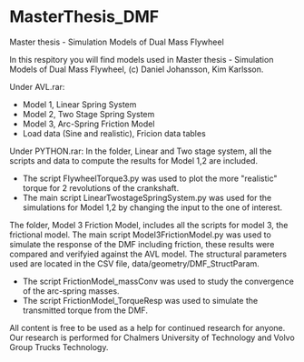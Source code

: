 # MasterThesis_DMF
Master thesis - Simulation Models of Dual Mass Flywheel

In this respitory you will find models used in Master thesis - Simulation Models of Dual Mass Flywheel, (c) Daniel Johansson, Kim Karlsson. 

Under AVL.rar:
  - Model 1, Linear Spring System
  - Model 2, Two Stage Spring System
  - Model 3, Arc-Spring Friction Model
  - Load data (Sine and realistic), Fricion data tables

Under PYTHON.rar:
In the folder, Linear and Two stage system, all the scripts and data to compute the results for Model 1,2 are 
included.
  - The script FlywheelTorque3.py was used to plot the more "realistic" torque for 2 revolutions of the crankshaft.
  - The main script LinearTwostageSpringSystem.py was used for the simulations for Model 1,2 by changing the input to the one of interest.

The folder, Model 3 Friction Model, includes all the scripts for model 3, the frictional model. The main script Model3FrictionModel.py was used to simulate the response of the DMF including friction, these results were compared and verifyied against the AVL model. 
The structural parameters used are located in the CSV file, data/geometry/DMF_StructParam.
  - The script FrictionModel_massConv was used to study the convergence of the arc-spring masses.
  - The script FrictionModel_TorqueResp was used to simulate the transmitted torque from the DMF.
	

All content is free to be used as a help for continued research for anyone. Our research is performed for Chalmers University of Technology and Volvo Group Trucks Technology.
